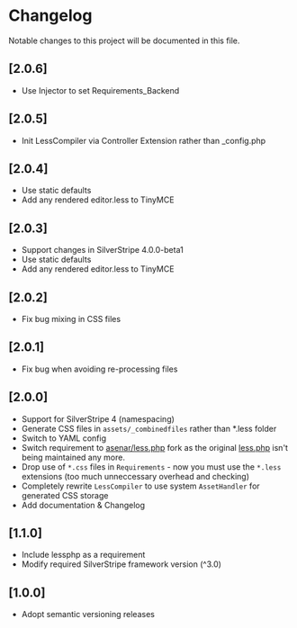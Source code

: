 # Changelog

Notable changes to this project will be documented in this file.

## [2.0.6]

- Use Injector to set Requirements_Backend


## [2.0.5]

- Init LessCompiler via Controller Extension rather than _config.php


## [2.0.4]

- Use static defaults
- Add any rendered editor.less to TinyMCE


## [2.0.3]

- Support changes in SilverStripe 4.0.0-beta1
- Use static defaults
- Add any rendered editor.less to TinyMCE


## [2.0.2]

- Fix bug mixing in CSS files


## [2.0.1]

- Fix bug when avoiding re-processing files


## [2.0.0]

- Support for SilverStripe 4 (namespacing)
- Generate CSS files in `assets/_combinedfiles` rather than *.less folder
- Switch to YAML config
- Switch requirement to [asenar/less.php](https://github.com/Asenar/less.php) fork as
the original [less.php](http://lessphp.gpeasy.com/) isn't being maintained any more.
- Drop use of `*.css` files in `Requirements` - now you must use the `*.less` extensions (too much unneccessary overhead and checking)
- Completely rewrite `LessCompiler` to use system `AssetHandler` for generated CSS storage
- Add documentation & Changelog


## [1.1.0]

- Include lessphp as a requirement
- Modify required SilverStripe framework version (^3.0)


## [1.0.0]

- Adopt semantic versioning releases
